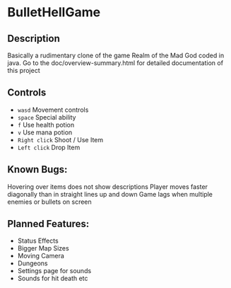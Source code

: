# BulletHellGame

## Description

Basically a rudimentary clone of the game Realm of the Mad God coded in java.
Go to the doc/overview-summary.html for detailed documentation of this project

## Controls

 -  `wasd` Movement controls
 -  `space` Special ability
 -  `f` Use health potion
 -  `v` Use mana potion
 -  `Right click` Shoot / Use Item
 -  `Left click` Drop Item

## Known Bugs:
Hovering over items does not show descriptions
Player moves faster diagonally than in straight lines up and down
Game lags when multiple enemies or bullets on screen

## Planned Features:
- Status Effects
- Bigger Map Sizes
- Moving Camera
- Dungeons
- Settings page for sounds
- Sounds for hit death etc

